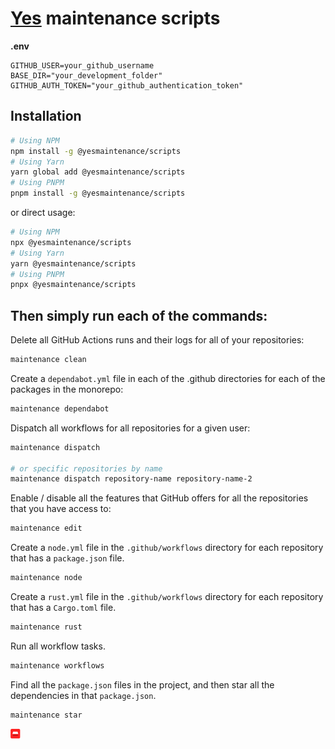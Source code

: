 # [Yes] maintenance scripts

**.env**

```env
GITHUB_USER=your_github_username
BASE_DIR="your_development_folder"
GITHUB_AUTH_TOKEN="your_github_authentication_token"
```

## Installation

```sh
# Using NPM
npm install -g @yesmaintenance/scripts
# Using Yarn
yarn global add @yesmaintenance/scripts
# Using PNPM
pnpm install -g @yesmaintenance/scripts
```

or direct usage:

```sh
# Using NPM
npx @yesmaintenance/scripts
# Using Yarn
yarn @yesmaintenance/scripts
# Using PNPM
pnpx @yesmaintenance/scripts
```

## Then simply run each of the commands:

Delete all GitHub Actions runs and their logs for all of your repositories:

```sh
maintenance clean
```

Create a `dependabot.yml` file in each of the .github directories for each of
the packages in the monorepo:

```sh
maintenance dependabot
```

Dispatch all workflows for all repositories for a given user:

```sh
maintenance dispatch

# or specific repositories by name
maintenance dispatch repository-name repository-name-2
```

Enable / disable all the features that GitHub offers for all the repositories that you
have access to:

```sh
maintenance edit
```

Create a `node.yml` file in the `.github/workflows` directory for each
repository that has a `package.json` file.

```sh
maintenance node
```

Create a `rust.yml` file in the `.github/workflows` directory for each
repository that has a `Cargo.toml` file.

```sh
maintenance rust
```

Run all workflow tasks.

```sh
maintenance workflows
```

Find all the `package.json` files in the project, and then star all the
dependencies in that `package.json`.

```sh
maintenance star
```

[yes]: https://github.com/yesmaintenance
[@yesmaintenance/scripts]: https://npmjs.org/@yesmaintenance/scripts

[![Lightrix logo](https://raw.githubusercontent.com/Lightrix/npm/main/.github/img/favicon.png "Built with Lightrix/npm")](https://github.com/Lightrix/npm)
